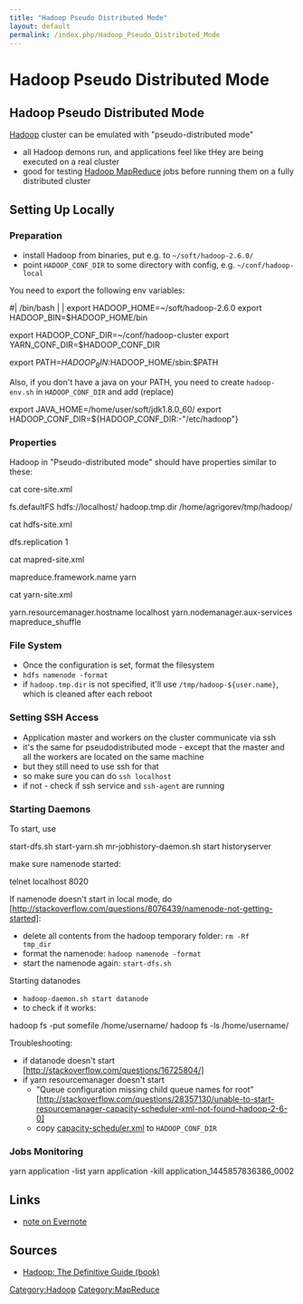 ```yaml
---
title: "Hadoop Pseudo Distributed Mode"
layout: default
permalink: /index.php/Hadoop_Pseudo_Distributed_Mode
---
```


# Hadoop Pseudo Distributed Mode

## Hadoop Pseudo Distributed Mode
[Hadoop](Hadoop) cluster can be emulated with "pseudo-distributed mode"
- all Hadoop demons run, and applications feel like tHey are being executed on a real cluster 
- good for testing [Hadoop MapReduce](Hadoop_MapReduce) jobs before running them on a fully distributed cluster


## Setting Up Locally
### Preparation
- install Hadoop from binaries, put e.g. to <code>~/soft/hadoop-2.6.0/</code>
- point <code>HADOOP_CONF_DIR</code> to some directory with config, e.g. <code>~/conf/hadoop-local</code>

You need to export the following env variables:

 #|  /bin/bash |  | export HADOOP_HOME=~/soft/hadoop-2.6.0
 export HADOOP_BIN=$HADOOP_HOME/bin
 
 export HADOOP_CONF_DIR=~/conf/hadoop-cluster
 export YARN_CONF_DIR=$HADOOP_CONF_DIR
 
 export PATH=$HADOOP_BIN:$HADOOP_HOME/sbin:$PATH


Also, if you don't have a java on your PATH, you need to create <code>hadoop-env.sh</code> in <code>HADOOP_CONF_DIR</code> and add (replace)

 export JAVA_HOME=/home/user/soft/jdk1.8.0_60/
 export HADOOP_CONF_DIR=${HADOOP_CONF_DIR:-"/etc/hadoop"}


### Properties

Hadoop in "Pseudo-distributed mode" should have properties similar to these:

 cat core-site.xml
 <?xml version="1.0"?>
 <configuration>
   <property>
     <name>fs.defaultFS</name>
     <value>hdfs://localhost/</value>
   </property>
   <property>
     <name>hadoop.tmp.dir</name>
     <value>/home/agrigorev/tmp/hadoop/</value>
   </property>
 </configuration>

 cat hdfs-site.xml 
 <?xml version="1.0"?>
 <configuration>
   <property>
     <name>dfs.replication</name>
     <value>1</value>
   </property>
 </configuration>

 cat mapred-site.xml 
 <?xml version="1.0"?>
 <configuration>
   <property>
     <name>mapreduce.framework.name</name>
     <value>yarn</value>
   </property>
 </configuration>

 cat yarn-site.xml 
 <?xml version="1.0"?>
 <configuration>
   <property>
     <name>yarn.resourcemanager.hostname</name>
     <value>localhost</value>
   </property>
   <property>
     <name>yarn.nodemanager.aux-services</name>
     <value>mapreduce_shuffle</value>
   </property>
 </configuration>


### File System
- Once the configuration is set, format the filesystem
- <code>hdfs namenode -format</code>
- if <code>hadoop.tmp.dir</code> is not specified, it'll use <code>/tmp/hadoop-${user.name}</code>, which is cleaned after each reboot 


### Setting SSH Access
- Application master and workers on the cluster communicate via ssh 
- it's the same for pseudodistributed mode - except that the master and all the workers are located on the same machine
- but they still need to use ssh for that 
- so make sure you can do <code>ssh localhost</code>
- if not - check if ssh service and <code>ssh-agent</code> are running 


### Starting Daemons
To start, use

 start-dfs.sh
 start-yarn.sh
 mr-jobhistory-daemon.sh start historyserver


make sure namenode started:

 telnet localhost 8020


If namenode doesn't start in local mode, do [http://stackoverflow.com/questions/8076439/namenode-not-getting-started]: 
- delete all contents from the hadoop temporary folder: <code>rm -Rf tmp_dir</code>
- format the namenode: <code>hadoop namenode -format</code>
- start the namenode again: <code>start-dfs.sh</code>

Starting datanodes
- <code>hadoop-daemon.sh start datanode</code>
- to check if it works:

 hadoop fs -put somefile /home/username/
 hadoop fs -ls /home/username/ 


Troubleshooting:
- if datanode doesn't start [http://stackoverflow.com/questions/16725804/]
- if yarn resourcemanager doesn't start 
  - "Queue configuration missing child queue names for root" [http://stackoverflow.com/questions/28357130/unable-to-start-resourcemanager-capacity-scheduler-xml-not-found-hadoop-2-6-0]
  - copy [capacity-scheduler.xml](http://svn.apache.org/viewvc/hadoop/common/trunk/hadoop-yarn-project/hadoop-yarn/hadoop-yarn-server/hadoop-yarn-server-tests/src/test/resources/capacity-scheduler.xml?view=co&revision=1495684&content-type=text%2Fplain) to <code>HADOOP_CONF_DIR</code>

### Jobs Monitoring

 yarn application -list
 yarn application -kill application_1445857836386_0002



## Links
- [note on Evernote](http://www.evernote.com/shard/s344/sh/21cdb658-ed50-40e7-809c-4a6418d3c10b/1912d438d4abb05617d31caa7609ffdd)

## Sources
- [Hadoop: The Definitive Guide (book)](Hadoop__The_Definitive_Guide_(book))

[Category:Hadoop](Category_Hadoop)
[Category:MapReduce](Category_MapReduce)
